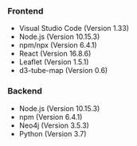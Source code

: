 ### Frontend

- Visual Studio Code (Version 1.33)
- Node.js (Version 10.15.3)
- npm/npx (Version 6.4.1)
- React (Version 16.8.6)
- Leaflet (Version 1.5.1)
- d3-tube-map (Version 0.6)

### Backend

- Node.js (Version 10.15.3)
- npm (Version 6.4.1)
- Neo4j (Version 3.5.3)
- Python (Version 3.7)
